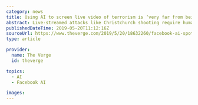 ```yaml
---
category: news
title: Using AI to screen live video of terrorism is ‘very far from being solved,’ says Facebook AI chief
abstract: Live-streamed attacks like Christchurch shooting require human moderation
publishedDateTime: 2019-05-20T11:12:16Z
sourceUrl: https://www.theverge.com/2019/5/20/18632260/facebook-ai-spot-terrorist-content-live-stream-far-from-solved-yann-lecun
type: article

provider:
  name: The Verge
  id: theverge

topics:
  - AI
  - Facebook AI

images:
---
```


